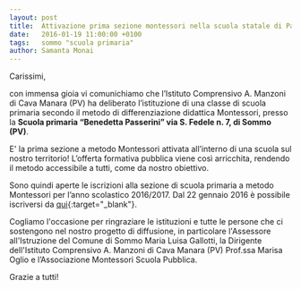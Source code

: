 ```yaml
---
layout: post
title:  Attivazione prima sezione montessori nella scuola statale di Pavia e provincia
date:   2016-01-19 11:00:00 +0100
tags:   sommo "scuola primaria"
author: Samanta Monai
---
```



Carissimi,

con immensa gioia vi comunichiamo che l’Istituto Comprensivo A. Manzoni di Cava Manara (PV) ha deliberato l’istituzione di una classe di scuola primaria secondo il metodo di differenziazione didattica Montessori, presso la **Scuola primaria “Benedetta Passerini” via S. Fedele n. 7, di Sommo (PV)**.

E' la prima sezione a metodo Montessori attivata all’interno di una scuola sul nostro territorio! L’offerta formativa pubblica viene così arricchita, rendendo il metodo accessibile a tutti, come da nostro obiettivo.

Sono quindi aperte le iscrizioni alla sezione di scuola primaria a metodo Montessori per l’anno scolastico 2016/2017. Dal 22 gennaio 2016 è possibile iscriversi da [qui](http://www.iscrizioni.istruzione.it/){:target="_blank"}.

Cogliamo l'occasione per ringraziare le istituzioni e tutte le persone che ci sostengono nel nostro progetto di diffusione, in particolare l'Assessore all'Istruzione del Comune di Sommo Maria Luisa Gallotti, la Dirigente dell'Istituto Comprensivo A. Manzoni di Cava Manara (PV) Prof.ssa Marisa Oglio e l’Associazione Montessori Scuola Pubblica.

Grazie a tutti!
